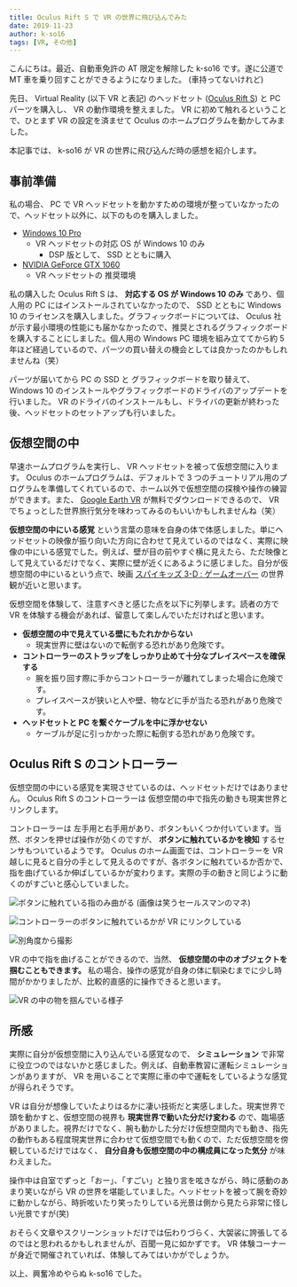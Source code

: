 ```yaml
---
title: Oculus Rift S で VR の世界に飛び込んでみた
date: 2019-11-23
author: k-so16
tags: [VR, その他]
---
```


こんにちは。最近、自動車免許の AT 限定を解除した k-so16 です。遂に公道で MT 車を乗り回すことができるようになりました。 (車持ってないけれど)

先日、 Virtual Reality (以下 VR と表記) のヘッドセット ([Oculus Rift S](https://www.oculus.com/rift-s/)) と PC パーツを購入し、 VR の動作環境を整えました。 VR に初めて触れるということで、ひとまず VR の設定を済ませて Oculus のホームプログラムを動かしてみました。

本記事では、 k-so16 が VR の世界に飛び込んだ時の感想を紹介します。

## 事前準備
私の場合、 PC で VR ヘッドセットを動かすための環境が整っていなかったので、ヘッドセット以外に、以下のものを購入しました。

- [Windows 10 Pro](https://www.microsoft.com/ja-jp/p/windows-10-pro/df77x4d43rkt/48dn?icid=Cat-Windows-mosaic_linknav-2-WindowsPro-ja_jp&activetab=pivot%3aoverviewtab)
    - VR ヘッドセットの対応 OS が Windows 10 のみ
        - DSP 版として、 SSD とともに購入
- [NVIDIA GeForce GTX 1060](https://www.nvidia.com/ja-jp/geforce/products/10series/geforce-gtx-1060/)
    - VR ヘッドセットの 推奨環境

私の購入した Oculus Rift S は、 **対応する OS が Windows 10 のみ** であり、個人用の PC にはインストールされていなかったので、 SSD とともに Windows 10 のライセンスを購入しました。グラフィックボードについては、 Oculus 社が示す最小環境の性能にも届かなかったので、推奨とされるグラフィックボードを購入することにしました。個人用の Windows PC 環境を組み立ててから約 5 年ほど経過しているので、パーツの買い替えの機会としては良かったのかもしれませんね（笑）

パーツが届いてから PC の SSD と グラフィックボードを取り替えて、 Windows 10 のインストールやグラフィックボードのドライバのアップデートを行いました。 VR のドライバのインストールもし、ドライバの更新が終わった後、ヘッドセットのセットアップも行いました。

## 仮想空間の中
早速ホームプログラムを実行し、 VR ヘッドセットを被って仮想空間に入ります。 Oculus のホームプログラムは、デフォルトで 3 つのチュートリアル用のプログラムを準備してくれているので、ホーム以外で仮想空間の探検や操作の練習ができます。また、 [Google Earth VR](https://www.oculus.com/experiences/rift/1513995308673845/) が無料でダウンロードできるので、 VR でちょっとした世界旅行気分を味わってみるのもいいかもしれませんね（笑）

**仮想空間の中にいる感覚** という言葉の意味を自身の体で体感しました。単にヘッドセットの映像が振り向いた方向に合わせて見えているのではなく、実際に映像の中にいる感覚でした。例えば、壁が目の前やすぐ横に見えたら、ただ映像として見えているだけでなく、実際に壁が近くにあるように感じました。自分が仮想空間の中にいるという点で、映画 [スパイキッズ 3-D : ゲームオーバー](https://www.cinematoday.jp/movie/T0001664) の世界観が近いと思います。

仮想空間を体験して、注意すべきと感じた点を以下に列挙します。読者の方で VR を体験する機会があれば、留意して楽しんでいただければと思います。

- **仮想空間の中で見えている壁にもたれかからない**
    - 現実世界に壁はないので転倒する恐れがあり危険です。
- **コントローラーのストラップをしっかり止めて十分なプレイスペースを確保する**
    - 腕を振り回す際に手からコントローラーが離れてしまった場合に危険です。
    - プレイスペースが狭いと人や壁、物などに手が当たる恐れがあり危険です。
- **ヘッドセットと PC を繋ぐケーブルを中に浮かせない**
    - ケーブルが足に引っかかった際に転倒する恐れがあり危険です。

## Oculus Rift S のコントローラー
仮想空間の中にいる感覚を実現させているのは、ヘッドセットだけではありません。 Oculus Rift S のコントローラーは 仮想空間の中で指先の動きも現実世界とリンクします。

コントローラーは 左手用と右手用があり、ボタンもいくつか付いています。当然、ボタンを押せば操作が効くのですが、 **ボタンに触れているかを検知** するセンサもついているようです。 Oculus のホーム画面では、コントローラーを VR 越しに見ると自分の手として見えるのですが、各ボタンに触れているか否かで、指を曲げているか伸ばしているかが変わります。実際の手の動きと同じように動くのがすごいと感心していました。

![ボタンに触れている指のみ曲がる (画像は笑うセールスマンのマネ)](images/vr-experience-report-1.jpeg "ボタンに触れている指のみ曲がる (画像は笑うセールスマンのマネ)")

![コントローラーのボタンに触れているかが VR にリンクしている](images/vr-experience-report-2.jpg "コントローラーのボタンに触れているかが VR にリンクしている")

![別角度から撮影](images/vr-experience-report-3.jpg "別角度から撮影")

VR の中で指を曲げることができるので、当然、 **仮想空間の中のオブジェクトを掴むこともできます。** 私の場合、操作の感覚が自身の体に馴染むまでに少し時間がかかりましたが、比較的直感的に操作できると思います。

![VR の中の物を掴んでいる様子](images/vr-experience-report-4.jpeg "VR の中の物を掴んでいる様子")

## 所感
実際に自分が仮想空間に入り込んでいる感覚なので、 **シミュレーション** で非常に役立つのではないかと感じました。例えば、自動車教習に運転シミュレーションがありますが、 VR を用いることで実際に車の中で運転をしているような感覚が得られそうです。

VR は自分が想像していたよりはるかに凄い技術だと実感しました。現実世界で頭を動かすと、仮想空間の視界も **現実世界で動いた分だけ変わる** ので、臨場感がありました。視界だけでなく、腕も動かした分だけ仮想空間内でも動き、指先の動作もある程度現実世界に合わせて仮想空間でも動くので、ただ仮想空間を傍観しているだけではなく、 **自分自身も仮想空間の中の構成員になった気分** が味わえました。

操作中は自室でずっと「おー」、「すごい」と独り言を呟きながら、時に感動のあまり笑いながら VR の世界を堪能していました。ヘッドセットを被って腕を奇妙に動かしながら、時折呟いたり笑ったりしている光景は側から見たら非常に怪しい光景ですが(笑)

おそらく文章やスクリーンショットだけでは伝わりづらく、大袈裟に誇張してるのではと思われるかもしれませんが、百聞一見に如かずです。 VR 体験コーナーが身近で開催されていれば、体験してみてはいかがでしょうか。

以上、興奮冷めやらぬ k-so16 でした。
